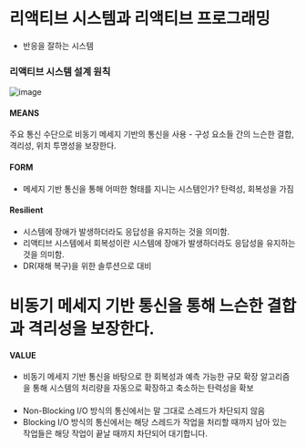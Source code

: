 # 리액티브 시스템과 리액티브 프로그래밍
* 반응을 잘하는 시스템

### 리액티브 시스템 설계 원칙
![image](https://github.com/JAVA-JIKIMI/reactive-programming/assets/7133516/553cb2d8-a106-4ecb-9a45-6e6e7b9b7078)

#### MEANS
주요 통신 수단으로 비동기 메세지 기반의 통신을 사용 - 구성 요소들 간의 느슨한 결합, 격리성, 위치 투명성을 보장한다.

#### FORM 
- 메세지 기반 통신을 통해 어떠한 형태를 지니는 시스템인가? 탄력성, 회복성을 가짐

#### Resilient 
- 시스템에 장애가 발생하더라도 응답성을 유지하는 것을 의미함.
- 리액티브 시스템에서 회복성이란 시스템에 장애가 발생하더라도 응답성을 유지하는 것을 의미함.
- DR(재해 복구)을 위한 솔루션으로 대비

# 비동기 메세지 기반 통신을 통해 느슨한 결합과 격리성을 보장한다.

#### VALUE
- 비동기 메세지 기반 통신을 바탕으로 한 회복성과 예측 가능한 규모 확장 알고리즘을 통해 시스템의 처리량을 자동으로 확장하고 축소하는 탄력성을 확보

#### 
- Non-Blocking I/O 방식의 통신에서는 말 그대로 스레드가 차단되지 않음
- Blocking I/O 방식의 통신에서는 해당 스레드가 작업을 처리할 때까지 남아 있는 작업들은 해당 작업이 끝날 때까지 차단되어 대기합니다. 

   
